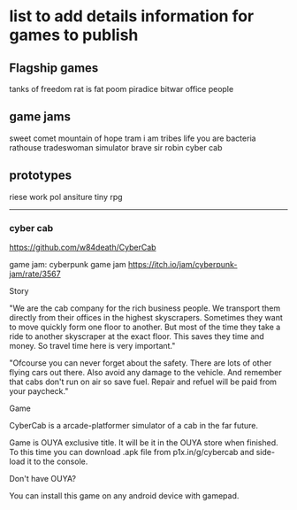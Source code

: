 # list to add details information for games to publish


## Flagship games

tanks of freedom
rat is fat
poom
piradice
bitwar
office people

## game jams

sweet comet
mountain of hope
tram i am
tribes life
you are bacteria
rathouse
tradeswoman simulator
brave sir robin
cyber cab


## prototypes

riese
work pol
ansiture
tiny rpg


--------------

### cyber cab
https://github.com/w84death/CyberCab

game jam: cyberpunk game jam
https://itch.io/jam/cyberpunk-jam/rate/3567

Story

"We are the cab company for the rich business people. We transport them directly from their offices in the highest skyscrapers. Sometimes they want to move quickly form one floor to another. But most of the time they take a ride to another skyscraper at the exact floor. This saves they time and money. So travel time here is very important."

"Ofcourse you can never forget about the safety. There are lots of other flying cars out there. Also avoid any damage to the vehicle. And remember that cabs don't run on air so save fuel. Repair and refuel will be paid from your paycheck."

Game

CyberCab is a arcade-platformer simulator of a cab in the far future.

Game is OUYA exclusive title. It will be it in the OUYA store when finished. To this time you can download .apk file from p1x.in/g/cybercab and side-load it to the console.

Don't have OUYA?

You can install this game on any android device with gamepad.

